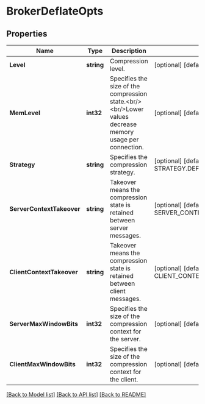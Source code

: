 # BrokerDeflateOpts

## Properties
Name | Type | Description | Notes
------------ | ------------- | ------------- | -------------
**Level** | **string** | Compression level. | [optional] [default to null]
**MemLevel** | **int32** | Specifies the size of the compression state.&lt;br/&gt;&lt;br/&gt;Lower values decrease memory usage per connection. | [optional] [default to 8]
**Strategy** | **string** | Specifies the compression strategy. | [optional] [default to STRATEGY.DEFAULT_]
**ServerContextTakeover** | **string** | Takeover means the compression state is retained between server messages. | [optional] [default to SERVER_CONTEXT_TAKEOVER.TAKEOVER]
**ClientContextTakeover** | **string** | Takeover means the compression state is retained between client messages. | [optional] [default to CLIENT_CONTEXT_TAKEOVER.TAKEOVER]
**ServerMaxWindowBits** | **int32** | Specifies the size of the compression context for the server. | [optional] [default to 15]
**ClientMaxWindowBits** | **int32** | Specifies the size of the compression context for the client. | [optional] [default to 15]

[[Back to Model list]](../README.md#documentation-for-models) [[Back to API list]](../README.md#documentation-for-api-endpoints) [[Back to README]](../README.md)

